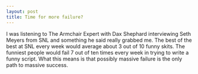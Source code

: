 ```yaml
---
layout: post
title: Time for more failure?
---
```

I was listening to The Armchair Expert with Dax Shephard interviewing Seth Meyers from SNL and something he said really grabbed me.  The best of the best
at SNL every week would average about 3 out of 10 funny skits.  The funniest people would fail 7 out of ten times every week in trying to write a funny script.  What this means
is that possibly massive failure is the only path to massive success.  
